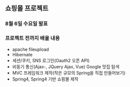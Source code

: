 ## 쇼핑몰 프로젝트
### 8월 6일 수요일 발표

### 프로젝트 전까지 배울 내용
- apache fileupload
- Hibernate
- 세션/쿠키, SNS 로그인(Oauth2 오픈 API)
- 비동기 통신(Ajax-, JQuery Ajax, Vue) Google 맛집 탐색
- MVC 프레임워크 제작(작은 규모의 Spring을 직접 만들어보기)
- Spring4, Spring4 기반 쇼핑몰 제작
